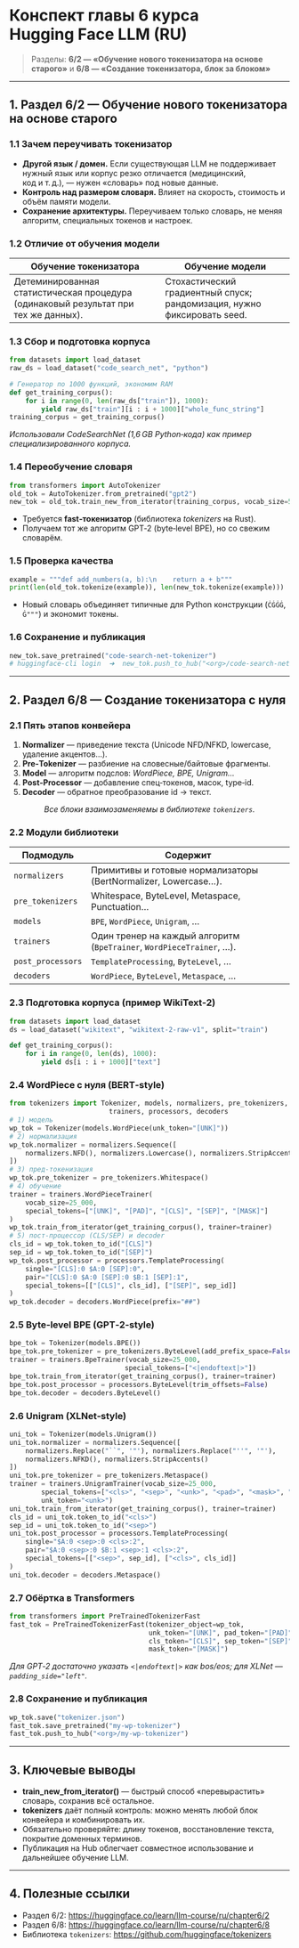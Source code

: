 # Конспект главы 6 курса Hugging Face LLM (RU)

> Разделы: **6/2 — «Обучение нового токенизатора на основе старого»** и **6/8 — «Создание токенизатора, блок за блоком»**

---

## 1. Раздел 6/2 — Обучение нового токенизатора на основе старого

### 1.1  Зачем переучивать токенизатор
* **Другой язык / домен.** Если существующая LLM не поддерживает нужный язык или корпус резко отличается (медицинский, код и т. д.), — нужен «словарь» под новые данные.
* **Контроль над размером словаря.** Влияет на скорость, стоимость и объём памяти модели.
* **Сохранение архитектуры.** Переучиваем только словарь, не меняя алгоритм, специальных токенов и настроек.

### 1.2  Отличие от обучения модели
| Обучение токенизатора | Обучение модели |
| --- | --- |
| Детеминированная статистическая процедура (одинаковый результат при тех же данных). | Стохастический градиентный спуск; рандомизация, нужно фиксировать seed. |

### 1.3  Сбор и подготовка корпуса
```python
from datasets import load_dataset
raw_ds = load_dataset("code_search_net", "python")

# Генератор по 1000 функций, экономим RAM
def get_training_corpus():
    for i in range(0, len(raw_ds["train"]), 1000):
        yield raw_ds["train"][i : i + 1000]["whole_func_string"]
training_corpus = get_training_corpus()
```
*Использовали CodeSearchNet (1,6 GB Python‑кода) как пример специализированного корпуса.*

### 1.4  Переобучение словаря
```python
from transformers import AutoTokenizer
old_tok = AutoTokenizer.from_pretrained("gpt2")
new_tok = old_tok.train_new_from_iterator(training_corpus, vocab_size=52_000)
```
* Требуется **fast‑токенизатор** (библиотека *tokenizers* на Rust).
* Получаем тот же алгоритм GPT‑2 (byte‑level BPE), но со свежим словарём.

### 1.5  Проверка качества
```python
example = """def add_numbers(a, b):\n    return a + b"""
print(len(old_tok.tokenize(example)), len(new_tok.tokenize(example)))  # 36 → 27
```
* Новый словарь объединяет типичные для Python конструкции (`ĊĠĠĠ`, `Ġ"""`) и экономит токены.

### 1.6  Сохранение и публикация
```python
new_tok.save_pretrained("code-search-net-tokenizer")
# huggingface-cli login  ➜  new_tok.push_to_hub("<org>/code-search-net-tokenizer")
```

---

## 2. Раздел 6/8 — Создание токенизатора **с нуля**

### 2.1  Пять этапов конвейера
1. **Normalizer** — приведение текста (Unicode NFD/NFKD, lowercase, удаление акцентов…).
2. **Pre‑Tokenizer** — разбиение на словесные/байтовые фрагменты.
3. **Model** — алгоритм подслов: *WordPiece, BPE, Unigram…*
4. **Post‑Processor** — добавление спец‑токенов, масок, type‑id.
5. **Decoder** — обратное преобразование id → текст.

<p align="center"><em>Все блоки взаимозаменяемы в библиотеке <code>tokenizers</code>.</em></p>

### 2.2  Модули библиотеки
| Подмодуль | Содержит |
| --- | --- |
| `normalizers` | Примитивы и готовые нормализаторы (BertNormalizer, Lowercase…). |
| `pre_tokenizers` | Whitespace, ByteLevel, Metaspace, Punctuation… |
| `models` | `BPE`, `WordPiece`, `Unigram`, … |
| `trainers` | Один тренер на каждый алгоритм (`BpeTrainer`, `WordPieceTrainer`, …). |
| `post_processors` | `TemplateProcessing`, `ByteLevel`, … |
| `decoders` | `WordPiece`, `ByteLevel`, `Metaspace`, … |

### 2.3  Подготовка корпуса (пример WikiText‑2)
```python
from datasets import load_dataset
ds = load_dataset("wikitext", "wikitext-2-raw-v1", split="train")

def get_training_corpus():
    for i in range(0, len(ds), 1000):
        yield ds[i : i + 1000]["text"]
```

### 2.4  **WordPiece** с нуля (BERT‑style)
```python
from tokenizers import Tokenizer, models, normalizers, pre_tokenizers,
                         trainers, processors, decoders
# 1) модель
wp_tok = Tokenizer(models.WordPiece(unk_token="[UNK]"))
# 2) нормализация
wp_tok.normalizer = normalizers.Sequence([
    normalizers.NFD(), normalizers.Lowercase(), normalizers.StripAccents()
])
# 3) пред‑токенизация
wp_tok.pre_tokenizer = pre_tokenizers.Whitespace()
# 4) обучение
trainer = trainers.WordPieceTrainer(
    vocab_size=25_000,
    special_tokens=["[UNK]", "[PAD]", "[CLS]", "[SEP]", "[MASK]"]
)
wp_tok.train_from_iterator(get_training_corpus(), trainer=trainer)
# 5) пост‑процессор (CLS/SEP) и decoder
cls_id = wp_tok.token_to_id("[CLS]")
sep_id = wp_tok.token_to_id("[SEP]")
wp_tok.post_processor = processors.TemplateProcessing(
    single="[CLS]:0 $A:0 [SEP]:0",
    pair="[CLS]:0 $A:0 [SEP]:0 $B:1 [SEP]:1",
    special_tokens=[["[CLS]", cls_id], ["[SEP]", sep_id]]
)
wp_tok.decoder = decoders.WordPiece(prefix="##")
```

### 2.5  **Byte‑level BPE** (GPT‑2‑style)
```python
bpe_tok = Tokenizer(models.BPE())
bpe_tok.pre_tokenizer = pre_tokenizers.ByteLevel(add_prefix_space=False)
trainer = trainers.BpeTrainer(vocab_size=25_000,
                             special_tokens=["<|endoftext|>"])
bpe_tok.train_from_iterator(get_training_corpus(), trainer=trainer)
bpe_tok.post_processor = processors.ByteLevel(trim_offsets=False)
bpe_tok.decoder = decoders.ByteLevel()
```

### 2.6  **Unigram** (XLNet‑style)
```python
uni_tok = Tokenizer(models.Unigram())
uni_tok.normalizer = normalizers.Sequence([
    normalizers.Replace("``", '"'), normalizers.Replace("''", '"'),
    normalizers.NFKD(), normalizers.StripAccents()
])
uni_tok.pre_tokenizer = pre_tokenizers.Metaspace()
trainer = trainers.UnigramTrainer(vocab_size=25_000,
        special_tokens=["<cls>", "<sep>", "<unk>", "<pad>", "<mask>", "<s>", "</s>"],
        unk_token="<unk>")
uni_tok.train_from_iterator(get_training_corpus(), trainer=trainer)
cls_id = uni_tok.token_to_id("<cls>")
sep_id = uni_tok.token_to_id("<sep>")
uni_tok.post_processor = processors.TemplateProcessing(
    single="$A:0 <sep>:0 <cls>:2",
    pair="$A:0 <sep>:0 $B:1 <sep>:1 <cls>:2",
    special_tokens=[["<sep>", sep_id], ["<cls>", cls_id]]
)
uni_tok.decoder = decoders.Metaspace()
```

### 2.7  Обёртка в Transformers
```python
from transformers import PreTrainedTokenizerFast
fast_tok = PreTrainedTokenizerFast(tokenizer_object=wp_tok,
                                   unk_token="[UNK]", pad_token="[PAD]",
                                   cls_token="[CLS]", sep_token="[SEP]",
                                   mask_token="[MASK]")
```
*Для GPT‑2 достаточно указать `<|endoftext|>` как bos/eos; для XLNet — `padding_side="left"`.*

### 2.8  Сохранение и публикация
```python
wp_tok.save("tokenizer.json")
fast_tok.save_pretrained("my-wp-tokenizer")
fast_tok.push_to_hub("<org>/my-wp-tokenizer")
```

---

## 3. Ключевые выводы
* **train_new_from_iterator()** — быстрый способ «перевырастить» словарь, сохранив всё остальное.
* **tokenizers** даёт полный контроль: можно менять любой блок конвейера и комбинировать их.
* Обязательно проверяйте: длину токенов, восстановление текста, покрытие доменных терминов.
* Публикация на Hub облегчает совместное использование и дальнейшее обучение LLM.

---

## 4. Полезные ссылки
* Раздел 6/2: https://huggingface.co/learn/llm-course/ru/chapter6/2
* Раздел 6/8: https://huggingface.co/learn/llm-course/ru/chapter6/8
* Библиотека `tokenizers`: https://github.com/huggingface/tokenizers

